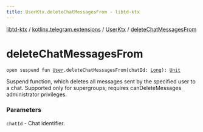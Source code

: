 ```yaml
---
title: UserKtx.deleteChatMessagesFrom - libtd-ktx
---
```


[libtd-ktx](../../index.html) / [kotlinx.telegram.extensions](../index.html) / [UserKtx](index.html) / [deleteChatMessagesFrom](./delete-chat-messages-from.html)

# deleteChatMessagesFrom

`open suspend fun `[`User`](https://tdlibx.github.io/td/docs/org/drinkless/td/libcore/telegram/TdApi/User.html)`.deleteChatMessagesFrom(chatId: `[`Long`](https://kotlinlang.org/api/latest/jvm/stdlib/kotlin/-long/index.html)`): `[`Unit`](https://kotlinlang.org/api/latest/jvm/stdlib/kotlin/-unit/index.html)

Suspend function, which deletes all messages sent by the specified user to a chat. Supported
only for supergroups; requires canDeleteMessages administrator privileges.

### Parameters

`chatId` - Chat identifier.